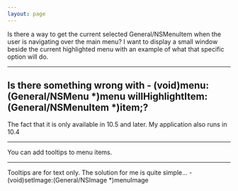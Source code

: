 ```yaml
---
layout: page
---
```


Is there a way to get the current selected General/NSMenuItem when the user is navigating over the main menu?
I want to display a small window beside the current highlighted menu with an example of what that specific option will do.

----
Is there something wrong with     - (void)menu:(General/NSMenu *)menu willHighlightItem:(General/NSMenuItem *)item;?
----

The fact that it is only available in 10.5 and later.
My application also runs in 10.4 

----

You can add tooltips to menu items.

----
Tooltips are for text only.
The solution for me is quite simple... - (void)setImage:(General/NSImage *)menuImage